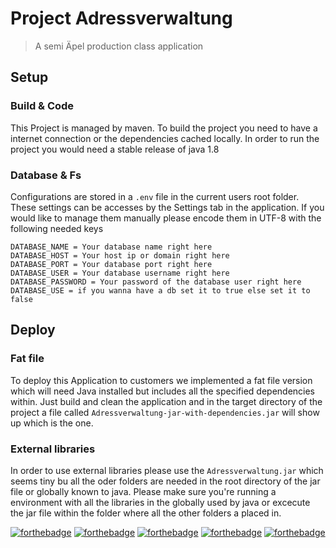 # Project Adressverwaltung
>   A semi Äpel production class application
## Setup
### Build & Code
This Project is managed by maven. To build the project you need to have a internet connection or the dependencies cached locally. In order to run the project you would need a stable release of java 1.8
### Database & Fs
Configurations are stored in a ```.env``` file in the current users root folder. These settings can be accesses by the Settings tab in the application. If you would like to manage them manually please encode them in UTF-8 with the following needed keys
```
DATABASE_NAME = Your database name right here
DATABASE_HOST = Your host ip or domain right here
DATABASE_PORT = Your database port right here
DATABASE_USER = Your database username right here
DATABASE_PASSWORD = Your password of the database user right here
DATABASE_USE = if you wanna have a db set it to true else set it to false
```
## Deploy
### Fat file
To deploy this Application to customers we implemented a fat file version which will need Java installed but includes all the specified dependencies within. Just build and clean the application and in the target directory of the project a file called ```Adressverwaltung-jar-with-dependencies.jar``` will show up which is the one.
### External libraries
In order to use external libraries please use the ```Adressverwaltung.jar``` which seems tiny bu all the oder folders are needed in the root directory of the jar file or globally known to java. Please make sure you're running a environment with all the libraries in the globally used by java or excecute the jar file within the folder where all the other folders a placed in.


[![forthebadge](https://forthebadge.com/images/badges/gluten-free.svg)](https://forthebadge.com)	[![forthebadge](https://forthebadge.com/images/badges/built-with-love.svg)](https://forthebadge.com)	[![forthebadge](https://forthebadge.com/images/badges/built-by-developers.svg)](https://forthebadge.com) [![forthebadge](https://forthebadge.com/images/badges/made-with-java.svg)](https://forthebadge.com)	[![forthebadge](https://forthebadge.com/images/badges/powered-by-oxygen.svg)](https://forthebadge.com)
